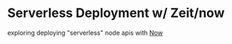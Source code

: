 # Serverless Deployment w/ Zeit/now

exploring deploying "serverless" node apis with [Now](https://now.sh)
